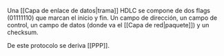 Una [[Capa de enlace de datos|trama]] HDLC se compone de dos flags (01111110) que marcan el inicio y fin. Un campo de dirección, un campo de control, un campo de datos (donde va el [[Capa de red|paquete]]) y un checksum.

De este protocolo se deriva [[PPP]].